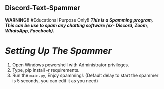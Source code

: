 ## Discord-Text-Spammer
**WARNING!!**
#Educational Purpose Only!!
**_This is a Spamming program, This can be use to spam any chatting software (ex- Discord, Zoom, WhatsApp, Facebook)._**


# _Setting Up The Spammer_
1. Open Windows powershell with Administrator privileges.
2. Type, pip install -r requirements.
3. Run the `main.py`, Enjoy spamming!. (Default delay to start the spammer is 5 seconds, you can edit it as you need)
